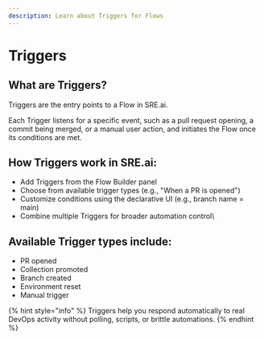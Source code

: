 ```yaml
---
description: Learn about Triggers for Flows
---
```


# Triggers

## What are Triggers?

Triggers are the entry points to a Flow in SRE.ai.&#x20;

Each Trigger listens for a specific event, such as a pull request opening, a commit being merged, or a manual user action, and initiates the Flow once its conditions are met.

## How Triggers work in SRE.ai:

* Add Triggers from the Flow Builder panel
* Choose from available trigger types (e.g., "When a PR is opened")
* Customize conditions using the declarative UI (e.g., branch name = main)
* Combine multiple Triggers for broader automation control\


## Available Trigger types include:

* PR opened
* Collection promoted
* Branch created
* Environment reset
* Manual trigger

{% hint style="info" %}
Triggers help you respond automatically to real DevOps activity without polling, scripts, or brittle automations.
{% endhint %}
